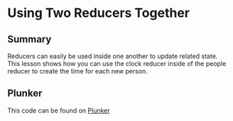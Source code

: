 # Using Two Reducers Together

## Summary
Reducers can easily be used inside one another to update related state. This lesson shows how you can use the clock reducer inside of the people reducer to create the time for each new person.

## Plunker
This code can be found on [Plunker](https://embed.plnkr.co/github/eggheadio-projects/egghead-wikipedia-demo/angular-2-using-two-reducers-together?preview=plnkr.html&show=src%2Fapp%2Fapp.component.ts,preview)
